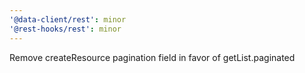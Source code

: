 ```yaml
---
'@data-client/rest': minor
'@rest-hooks/rest': minor
---
```


Remove createResource pagination field in favor of getList.paginated
